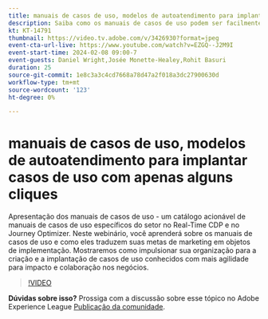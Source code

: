 ```yaml
---
title: manuais de casos de uso, modelos de autoatendimento para implantar casos de uso com apenas alguns cliques
description: Saiba como os manuais de casos de uso podem ser facilmente implantados e explorar o potencial no Adobe Real-Time CDP e no Adobe Journey Optimizer.
kt: KT-14791
thumbnail: https://video.tv.adobe.com/v/3426930?format=jpeg
event-cta-url-live: https://www.youtube.com/watch?v=EZGQ--J2M9I
event-start-time: 2024-02-08 09:00-7
event-guests: Daniel Wright,Josée Monette-Healey,Rohit Basuri
duration: 25
source-git-commit: 1e8c3a3c4cd7668a78d47a2f018a3dc27900630d
workflow-type: tm+mt
source-wordcount: '123'
ht-degree: 0%

---
```


# manuais de casos de uso, modelos de autoatendimento para implantar casos de uso com apenas alguns cliques

Apresentação dos manuais de casos de uso - um catálogo acionável de manuais de casos de uso específicos do setor no Real-Time CDP e no Journey Optimizer. Neste webinário, você aprenderá sobre os manuais de casos de uso e como eles traduzem suas metas de marketing em objetos de implementação. Mostraremos como impulsionar sua organização para a criação e a implantação de casos de uso conhecidos com mais agilidade para impacto e colaboração nos negócios.

>[!VIDEO](https://video.tv.adobe.com/v/3426930/?quality=12&learn=on)

**Dúvidas sobre isso?** Prossiga com a discussão sobre esse tópico no Adobe Experience League [Publicação da comunidade](https://experienceleaguecommunities.adobe.com/t5/adobe-experience-platform/experience-league-live-post-session-discussion-use-case/m-p/651643#M488).
